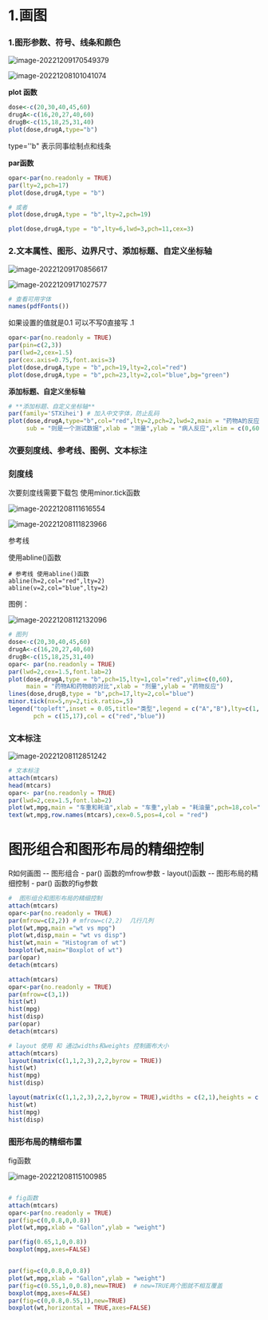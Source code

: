# 1.画图

### 1.**图形参数、符号、线条和颜色**

![image-20221209170549379](02-画图.assets/image-20221209170549379.png)

![image-20221208101041074](02-画图.assets/image-20221208101041074.png)

**plot 函数**

```R
dose<-c(20,30,40,45,60)
drugA<-c(16,20,27,40,60)
drugB<-c(15,18,25,31,40)
plot(dose,drugA,type="b")

```

type=''b" 表示同事绘制点和线条



**par函数**

```R
opar<-par(no.readonly = TRUE)
par(lty=2,pch=17)
plot(dose,drugA,type = "b")

# 或者
plot(dose,drugA,type = "b",lty=2,pch=19)

```



```R
plot(dose,drugA,type = "b",lty=6,lwd=3,pch=11,cex=3)
```







### 2.**文本属性、图形、边界尺寸、添加标题、自定义坐标轴**

![image-20221209170856617](02-画图.assets/image-20221209170856617.png)

![image-20221209171027577](02-画图.assets/image-20221209171027577.png)







```R
# 查看可用字体
names(pdfFonts())
```









如果设置的值就是0.1 可以不写0直接写 .1

```R
opar<-par(no.readonly = TRUE)
par(pin=c(2,3))
par(lwd=2,cex=1.5)
par(cex.axis=0.75,font.axis=3)
plot(dose,drugA,type = "b",pch=19,lty=2,col="red")
plot(dose,drugA,type = "b",pch=23,lty=2,col="blue",bg="green")

```



**添加标题、自定义坐标轴**



```R
# **添加标题、自定义坐标轴**
par(family='STXihei') # 加入中文字体，防止乱码
plot(dose,drugA,type="b",col="red",lty=2,pch=2,lwd=2,main = "药物A的反应曲线",
     sub = "则是一个测试数据",xlab = "测量",ylab = "病人反应",xlim = c(0,60))


```







### 次要刻度线、参考线、图例、文本标注

### 刻度线

次要刻度线需要下载包 使用minor.tick函数

![image-20221208111616554](02-画图.assets/image-20221208111616554.png)



![image-20221208111823966](02-画图.assets/image-20221208111823966.png)



参考线

使用abline()函数

```
# 参考线 使用abline()函数
abline(h=2,col="red",lty=2)
abline(v=2,col="blue",lty=2)
```



图例：

![image-20221208112132096](02-画图.assets/image-20221208112132096.png)









```R
# 图列 
dose<-c(20,30,40,45,60)
drugA<-c(16,20,27,40,60)
drugB<-c(15,18,25,31,40)
opar<- par(no.readonly = TRUE)
par(lwd=2,cex=1.5,font.lab=2)
plot(dose,drugA,type = "b",pch=15,lty=1,col="red",ylim=c(0,60),
     main = "药物A和药物B的对比",xlab = "剂量",ylab = "药物反应")
lines(dose,drugB,type = "b",pch=17,lty=2,col="blue")
minor.tick(nx=5,ny=2,tick.ratio=,5)
legend("topleft",inset = 0.05,title="类型",legend = c("A","B"),lty=c(1,2),
       pch = c(15,17),col = c("red","blue"))
```





### 文本标注

![image-20221208112851242](02-画图.assets/image-20221208112851242.png)





```R
# 文本标注
attach(mtcars)
head(mtcars)
opar<- par(no.readonly = TRUE)
par(lwd=2,cex=1.5,font.lab=2)
plot(wt,mpg,main = "车重和耗油",xlab = "车重",ylab = "耗油量",pch=18,col="blue")
text(wt,mpg,row.names(mtcars),cex=0.5,pos=4,col = "red")

```







# 图形组合和图形布局的精细控制

R如何画图
  -- 图形组合
    - par() 函数的mfrow参数
        - layout()函数
    -- 图形布局的精细控制
        - par() 函数的fig参数





```R
#  图形组合和图形布局的精细控制
attach(mtcars)
opar<-par(no.readonly = TRUE)
par(mfrow=c(2,2)) # mfrow=c(2,2)  几行几列
plot(wt,mpg,main ="wt vs mpg")
plot(wt,disp,main = "wt vs disp")
hist(wt,main = "Histogram of wt")
boxplot(wt,main="Boxplot of wt")
par(opar)
detach(mtcars)

```





```R
attach(mtcars)
opar<-par(no.readonly = TRUE)
par(mfrow=c(3,1))
hist(wt)
hist(mpg)
hist(disp)
par(opar)
detach(mtcars)
```







```R
# layout 使用 和 通过widths和weights 控制画布大小
attach(mtcars)
layout(matrix(c(1,1,2,3),2,2,byrow = TRUE))
hist(wt)
hist(mpg)
hist(disp)

layout(matrix(c(1,1,2,3),2,2,byrow = TRUE),widths = c(2,1),heights = c(1,1))
hist(wt)
hist(mpg)
hist(disp)
```







### 图形布局的精细布置

fig函数

![image-20221208115100985](02-画图.assets/image-20221208115100985.png)

```R

# fig函数
attach(mtcars)
opar<-par(no.readonly = TRUE)
par(fig=c(0,0.8,0,0.8))
plot(wt,mpg,xlab = "Gallon",ylab = "weight")

par(fig(0.65,1,0,0.8))
boxplot(mpg,axes=FALSE)


par(fig=c(0,0.8,0,0.8))
plot(wt,mpg,xlab = "Gallon",ylab = "weight")
par(fig=c(0.55,1,0,0.8),new=TRUE)  # new=TRUE两个图就不相互覆盖
boxplot(mpg,axes=FALSE)
par(fig=c(0,0.8,0.55,1),new=TRUE)
boxplot(wt,horizontal = TRUE,axes=FALSE)
```



























